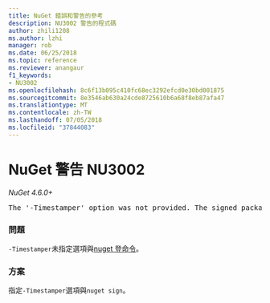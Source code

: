 ```yaml
---
title: NuGet 錯誤和警告的參考
description: NU3002 警告的程式碼
author: zhili1208
ms.author: lzhi
manager: rob
ms.date: 06/25/2018
ms.topic: reference
ms.reviewer: anangaur
f1_keywords:
- NU3002
ms.openlocfilehash: 8c6f13b095c410fc68ec3292efcd0e30bd001875
ms.sourcegitcommit: 8e3546ab630a24cde8725610b6a68f8eb87afa47
ms.translationtype: MT
ms.contentlocale: zh-TW
ms.lasthandoff: 07/05/2018
ms.locfileid: "37844083"
---
```

# <a name="nuget-warning-nu3002"></a>NuGet 警告 NU3002

*NuGet 4.6.0+*

<pre>The '-Timestamper' option was not provided. The signed package will not be timestamped.</pre>

### <a name="issue"></a>問題
`-Timestamper`未指定選項與[nuget 登命令](../../tools/cli-ref-sign.md)。

### <a name="solution"></a>方案
指定`-Timestamper`選項與`nuget sign`。